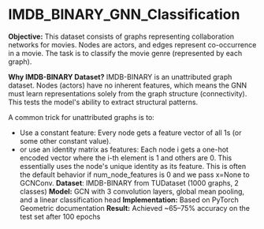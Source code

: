 # IMDB_BINARY_GNN_Classification

**Objective:** This dataset consists of graphs representing collaboration networks for movies. Nodes are actors, and edges represent co-occurrence in a movie. The task is to classify the movie genre (represented by each graph).

**Why IMDB-BINARY Dataset?** IMDB-BINARY is an unattributed graph dataset. Nodes (actors) have no inherent features, which means the GNN must learn representations solely from the graph structure (connectivity). This tests the model's ability to extract structural patterns.

A common trick for unattributed graphs is to:

*  Use a constant feature: Every node gets a feature vector of all 1s (or some other constant value).
*  or use an identity matrix as features: Each node i gets a one-hot encoded vector where the i-th element is 1 and others are 0. This essentially uses the node's unique identity as its feature. This is often the default behavior if num_node_features is 0 and we pass x=None to GCNConv.
**Dataset**: IMDB-BINARY from TUDataset (1000 graphs, 2 classes)
**Model:** GCN with 3 convolution layers, global mean pooling, and a linear classification head
**Implementation:** Based on PyTorch Geometric documentation
**Result:** Achieved ~65–75% accuracy on the test set after 100 epochs
